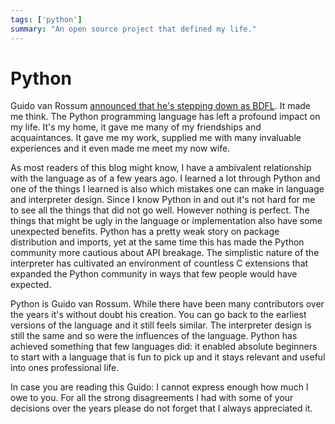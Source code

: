 ```yaml
---
tags: ['python']
summary: "An open source project that defined my life."
---
```


# Python

Guido van Rossum [announced that he's stepping down as BDFL](https://mail.python.org/pipermail/python-committers/2018-July/005664.html).
It made me think.  The Python programming language has left a profound
impact on my life.  It's my home, it gave me many of my friendships and
acquaintances.  It gave me my work, supplied me with many invaluable
experiences and it even made me meet my now wife.

As most readers of this blog might know, I have a
ambivalent relationship with the language as of a few years ago.  I
learned a lot through Python and one of the things I learned is also
which mistakes one can make in language and interpreter design.  Since I
know Python in and out it's not hard for me to see all the things that did
not go well.  However nothing is perfect.  The things that might be ugly in
the language or implementation also have some unexpected benefits.
Python has a pretty weak story on package distribution and imports, yet at
the same time this has made the Python community more cautious about API
breakage.  The simplistic nature of the interpreter has cultivated an
environment of countless C extensions that expanded the Python community
in ways that few people would have expected.

Python is Guido van Rossum.  While there have been many contributors over
the years it's without doubt his creation.  You can go back to the
earliest versions of the language and it still feels similar.  The
interpreter design is still the same and so were the influences of the
language.  Python has achieved something that few languages did: it
enabled absolute beginners to start with a language that is fun to pick up
and it stays relevant and useful into ones professional life.

In case you are reading this Guido: I cannot express enough how much I owe to
you.  For all the strong disagreements I had with some of your decisions
over the years please do not forget that I always appreciated it.
